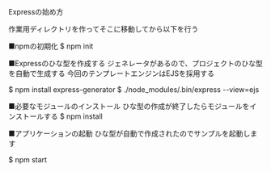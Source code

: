 Expressの始め方

作業用ディレクトリを作ってそこに移動してから以下を行う

■npmの初期化
$ npm init

■Expressのひな型を作成する
ジェネレータがあるので、プロジェクトのひな型を自動で生成する
今回のテンプレートエンジンはEJSを採用する

$ npm install express-generator
$ ./node_modules/.bin/express --view=ejs

■必要なモジュールのインストール
ひな型の作成が終了したらモジュールをインストールする
$ npm install

■アプリケーションの起動
ひな型が自動で作成されたのでサンプルを起動します

$ npm start